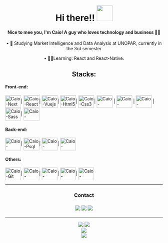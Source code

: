 <div id="header" align="center">
 <h1>Hi there!! <img src="https://raw.githubusercontent.com/iampavangandhi/iampavangandhi/master/gifs/Hi.gif" width="50px" height="50px"></h1>
 
 
 
 #### Nice to mee you, I'm Caio! A guy who loves technology and business 👨‍💻
  
• 🎒 Studying Market Intelligence and Data Analysis at UNOPAR, currently in the 3rd semester    


• 👨‍💻Learning: React and React-Native.
 

</div>
<h2 align="center"> Stacks:</h2>
<div style="display: inline_block" align="left">
  <h4>Front-end:</h4>
  <img align="center" alt="Caio-Next" height="40" width="50" src="https://cdn.jsdelivr.net/gh/devicons/devicon/icons/nextjs/nextjs-line.svg">|
  <img align="center" alt="Caio-React" height="40" width="50" src="https://cdn.jsdelivr.net/gh/devicons/devicon/icons/react/react-original.svg">|
  <img align="center" alt="Caio-Vuejs" height="40" width="50" src="https://cdn.jsdelivr.net/gh/devicons/devicon/icons/vuejs/vuejs-original.svg">|
  <img align="center" alt="Caio-Html5" height="40" width="50" src="https://cdn.jsdelivr.net/gh/devicons/devicon/icons/html5/html5-original-wordmark.svg">|
  <img align="center" alt="Caio-Css3" height="40" width="50" src="https://cdn.jsdelivr.net/gh/devicons/devicon/icons/css3/css3-original-wordmark.svg" >|
  <img align="center" alt="Caio-Javascript" height="40" width="50" src="https://cdn.jsdelivr.net/gh/devicons/devicon/icons/javascript/javascript-original.svg"> |
 <img align="center" alt="Caio-Typescript" height="40" width="50" src="https://cdn.jsdelivr.net/gh/devicons/devicon/icons/typescript/typescript-original.svg"> |
  <img align="center" alt="Caio-Bootstrap" height="40" width="50" src="https://cdn.jsdelivr.net/gh/devicons/devicon/icons/bootstrap/bootstrap-plain.svg"> |
  <img align="center" alt="Caio-Sass" height="40" width="50" src="https://cdn.jsdelivr.net/gh/devicons/devicon/icons/sass/sass-original.svg">|
  <img align="center" alt="Caio-Jquery" height="40" width="50" src="https://cdn.jsdelivr.net/gh/devicons/devicon/icons/jquery/jquery-plain-wordmark.svg">
 
</div>
<div style="display: inline_block" align="left">
 <h4 >Back-end:</h4>
 <img align="center" alt="Caio-MySql" height="40" width="50" src="https://cdn.jsdelivr.net/gh/devicons/devicon/icons/mysql/mysql-original-wordmark.svg">|
  <img align="center" alt="Caio-Psql" height="40" width="50" src="https://cdn.jsdelivr.net/gh/devicons/devicon/icons/postgresql/postgresql-original.svg">|
  <img align="center" alt="Caio-Nodejs" height="40" width="50" src="https://cdn.jsdelivr.net/gh/devicons/devicon/icons/nodejs/nodejs-plain.svg">|
 <img align="center" alt="Caio-Python" height="40" width="50" src="https://cdn.jsdelivr.net/gh/devicons/devicon/icons/python/python-original.svg">
 
</div>
<div style="display: inline_block" align="left">
 <h4>Others:</h4>
 <img align="center" alt="Caio-Git" height="40" width="50" src="https://cdn.jsdelivr.net/gh/devicons/devicon/icons/git/git-plain.svg">|
  <img align="center" alt="Caio-Github" height="40" width="50" src="https://cdn.jsdelivr.net/gh/devicons/devicon/icons/github/github-original-wordmark.svg">|
  <img align="center" alt="Caio-VisualStudio" height="40" width="50" src="https://cdn.jsdelivr.net/gh/devicons/devicon/icons/visualstudio/visualstudio-plain.svg">|
 <img align="center" alt="Caio-Pycharm" height="40" width="50" src="https://cdn.jsdelivr.net/gh/devicons/devicon/icons/pycharm/pycharm-original.svg">|
  <img align="center" alt="Caio-Figma" height="40" width="50" src="https://cdn.jsdelivr.net/gh/devicons/devicon/icons/figma/figma-original.svg">
 
</div>

<hr>
  <div align="center">
<h3>Contact <h3>
 <a href="https://github.com/Caio-Mendonca"><img  src="https://img.shields.io/badge/github-%23100000.svg?&style=for-the-badge&logo=github&logoColor=white&link=mailto:https://github.com/Caio-Mendonca"></a>
 <a href="https://www.linkedin.com/in/caio-eduardo-597b03191"><img src="https://img.shields.io/badge/linkedin-%230077B5.svg?&style=for-the-badge&logo=linkedin&logoColor=white&link=mailto:https:www.linkedin.com/in/caio-eduardo-597b03191/"></a>
 <a href="mailto:caioeduardojm4@gmail.com"><img src="https://img.shields.io/badge/gmail-D14836?&style=for-the-badge&logo=gmail&logoColor=white&link=mailto:caioeduardojm4@gmail.com"></a>
  </div>  
<hr>

  <div align="center" >
  <a href= "https://github.com/Caio-Mendonca"><img src="https://github-readme-stats.vercel.app/api/top-langs/?username=caio-mendonca&layout=compact&langs_count=7&theme=dark"></a>
    <a href= "https://github.com/Caio-Mendonca"><img src="https://github-readme-stats.vercel.app/api?username=caio-mendonca&show_icons=true&theme=dark&include_all_commits=true&count_private=true"></a>
   </div>
  <div align="center">
 <a href= "https://github.com/Caio-Mendonca"><img src="http://github-readme-streak-stats.herokuapp.com/?user=caio-mendonca&theme=github-dark&hide_border=true&date_format=j%20M%5B%20Y%5D"></a>
 </div>
   <div align="center">
 <a href= "https://github.com/Caio-Mendonca"><img src="https://activity-graph.herokuapp.com/graph?username=caio-mendonca&theme=react-dark&bg_color=none&color=79ff97&line=79ff97&radius=12"></a>
 </div>
